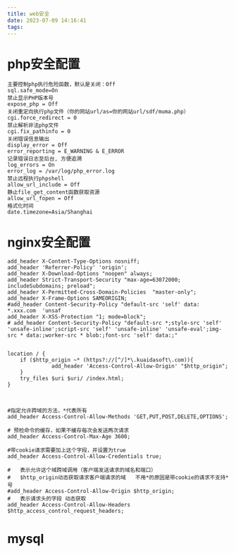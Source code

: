 ```yaml
---
title: web安全
date: 2023-07-09 14:16:41
tags:
---
```


# php安全配置

    主要控制php执行危险函数，默认是关闭：Off
    sql.safe_mode=On
    禁止显示PHP版本号
    expose_php = Off
    关闭重定向执行php文件（你的网站url/as=你的网站url/sdf/muma.php）
    cgi.force_redirect = 0
    禁止解析非法php文件
    cgi.fix_pathinfo = 0
    关闭错误信息输出
    display_error = Off
    error_reporting = E_WARNING & E_ERROR
    记录错误日志至后台, 方便追溯
    log_errors = On
    error_log = /var/log/php_error.log
    禁止远程执行phpshell
    allow_url_include = Off
    静止file_get_content函数获取资源
    allow_url_fopen = Off
    格式化时间
    date.timezone=Asia/Shanghai
    
    
# nginx安全配置    

    add_header X-Content-Type-Options nosniff;
    add_header 'Referrer-Policy' 'origin';
    add_header X-Download-Options "noopen" always;
    add_header Strict-Transport-Security "max-age=63072000; includeSubdomains; preload";
    add_header X-Permitted-Cross-Domain-Policies  "master-only";
    add_header X-Frame-Options SAMEORIGIN;
    #add_header Content-Security-Policy "default-src 'self' data: *.xxx.com  'unsaf
    add_header X-XSS-Protection "1; mode=block";
    # add_header Content-Security-Policy "default-src *;style-src 'self' 'unsafe-inline';script-src 'self' 'unsafe-inline' 'unsafe-eval';img-src * data:;worker-src * blob:;font-src 'self' data:;"
    
    
    location / {
        if ($http_origin ~* (https?://[^/]*\.kuaidasoft\.com)){
                  add_header 'Access-Control-Allow-Origin' "$http_origin";
        }
        try_files $uri $uri/ /index.html;
    }  
    
    
    
    #指定允许跨域的方法，*代表所有
    add_header Access-Control-Allow-Methods 'GET,PUT,POST,DELETE,OPTIONS';
    
    # 预检命令的缓存，如果不缓存每次会发送两次请求
    add_header Access-Control-Max-Age 3600;
    
    #带cookie请求需要加上这个字段，并设置为true
    add_header Access-Control-Allow-Credentials true;
    
    #   表示允许这个域跨域调用（客户端发送请求的域名和端口） 
    #   $http_origin动态获取请求客户端请求的域   不用*的原因是带cookie的请求不支持*号
    #add_header Access-Control-Allow-Origin $http_origin;
    #   表示请求头的字段 动态获取
    add_header Access-Control-Allow-Headers $http_access_control_request_headers;
    
    
    
 # mysql   


